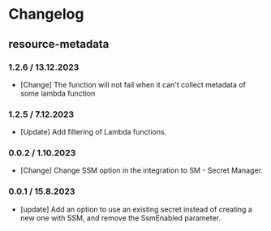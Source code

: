 # Changelog

## resource-metadata

### 1.2.6 / 13.12.2023
* [Change] The function will not fail when it can't collect metadata of some lambda function

### 1.2.5 / 7.12.2023
* [Update] Add filtering of Lambda functions.

### 0.0.2 / 1.10.2023
* [Change] Change SSM option in the integration to SM - Secret Manager.

### 0.0.1 / 15.8.2023
* [update] Add an option to use an existing secret instead of creating a new one with SSM, and remove the SsmEnabled parameter.
<!-- To add a new entry write: -->
<!-- ### version / full date -->
<!-- * [Update/Bug fix] message that describes the changes that you apply -->